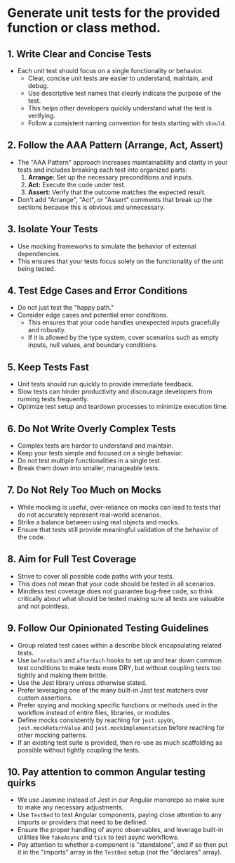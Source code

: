 # Generate unit tests for the provided function or class method.

## 1. Write Clear and Concise Tests

- Each unit test should focus on a single functionality or behavior.
  - Clear, concise unit tests are easier to understand, maintain, and debug.
  - Use descriptive test names that clearly indicate the purpose of the test.
  - This helps other developers quickly understand what the test is verifying.
  - Follow a consistent naming convention for tests starting with `should`.

## 2. Follow the AAA Pattern (Arrange, Act, Assert)

- The "AAA Pattern" approach increases maintainability and clarity in your tests and includes breaking each test into organized parts:
  1. **Arrange:** Set up the necessary preconditions and inputs.
  2. **Act:** Execute the code under test.
  3. **Assert:** Verify that the outcome matches the expected result.
- Don't add "Arrange", "Act", or "Assert" comments that break up the sections because this is obvious and unnecessary.

## 3. Isolate Your Tests

- Use mocking frameworks to simulate the behavior of external dependencies.
- This ensures that your tests focus solely on the functionality of the unit being tested.

## 4. Test Edge Cases and Error Conditions

- Do not just test the "happy path."
- Consider edge cases and potential error conditions.
  - This ensures that your code handles unexpected inputs gracefully and robustly.
  - If it is allowed by the type system, cover scenarios such as empty inputs, null values, and boundary conditions.

## 5. Keep Tests Fast

- Unit tests should run quickly to provide immediate feedback.
- Slow tests can hinder productivity and discourage developers from running tests frequently.
- Optimize test setup and teardown processes to minimize execution time.

## 6. Do Not Write Overly Complex Tests

- Complex tests are harder to understand and maintain.
- Keep your tests simple and focused on a single behavior.
- Do not test multiple functionalities in a single test.
- Break them down into smaller, manageable tests.

## 7. Do Not Rely Too Much on Mocks

- While mocking is useful, over-reliance on mocks can lead to tests that do not accurately represent real-world scenarios.
- Strike a balance between using real objects and mocks.
- Ensure that tests still provide meaningful validation of the behavior of the code.

## 8. Aim for Full Test Coverage

- Strive to cover all possible code paths with your tests.
- This does not mean that your code should be tested in all scenarios.
- Mindless test coverage does not guarantee bug-free code, so think critically about what should be tested making sure all tests are valuable and not pointless.

## 9. Follow Our Opinionated Testing Guidelines

- Group related test cases within a describe block encapsulating related tests.
- Use `beforeEach` and `afterEach` hooks to set up and tear down common test conditions to make tests more DRY, but without coupling tests too tightly and making them brittle.
- Use the Jest library unless otherwise stated.
- Prefer leveraging one of the many built-in Jest test matchers over custom assertions.
- Prefer spying and mocking specific functions or methods used in the workflow instead of entire files, libraries, or modules.
- Define mocks consistently by reaching for `jest.spyOn`, `jest.mockReturnValue` and `jest.mockImplementation` before reaching for other mocking patterns.
- If an existing test suite is provided, then re-use as much scaffolding as possible without tightly coupling the tests.

## 10. Pay attention to common Angular testing quirks

- We use Jasmine instead of Jest in our Angular monorepo so make sure to make any necessary adjustments.
- Use `TestBed` to test Angular components, paying close attention to any imports or providers that need to be defined.
- Ensure the proper handling of async observables, and leverage built-in utilities like `fakeAsync` and `tick` to test async workflows.
- Pay attention to whether a component is "standalone", and if so then put it in the "imports" array in the `TestBed` setup (not the "declares" array).
